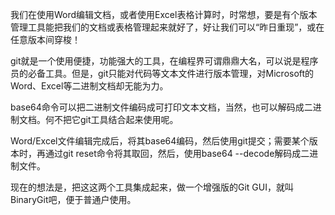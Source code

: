 我们在使用Word编辑文档，或者使用Excel表格计算时，时常想，要是有个版本管理工具能把我们的文档或表格管理起来就好了，好让我们可以“昨日重现”，或在任意版本间穿梭！

git就是一个使用便捷，功能强大的工具，在编程界可谓鼎鼎大名，可以说是程序员的必备工具。但是，git只能对代码等文本文件进行版本管理，对Microsoft的Word、Excel等二进制文档却无能为力。

base64命令可以把二进制文件编码成可打印文本文档，当然，也可以解码成二进制文档。何不把它git工具结合起来使用呢。

Word/Excel文件编辑完成后，将其base64编码，然后使用git提交；需要某个版本时，再通过git reset命令将其取回，然后，使用base64 --decode解码成二进制文件。

现在的想法是，把这这两个工具集成起来，做一个增强版的Git GUI，就叫BinaryGit吧，便于普通户使用。
